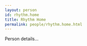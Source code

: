 ```yaml
---
layout: person
id: rhythm.home
title: Rhythm Home
permalink: people/rhythm.home.html
---
```


Person details...